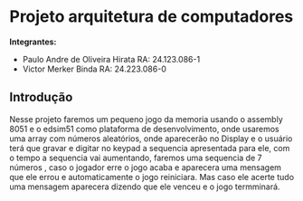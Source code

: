 # Projeto arquitetura de computadores
**Integrantes:**
- Paulo Andre de Oliveira Hirata RA: 24.123.086-1
- Victor Merker Binda RA: 24.223.086-0

## Introdução
  Nesse projeto faremos um pequeno jogo da memoria usando o assembly 8051 e o edsim51 como plataforma de desenvolvimento, onde usaremos uma array com números aleatórios, onde aparecerão no Display e o usuário terá que gravar e digitar no keypad a sequencia apresentada para ele, com o tempo a sequencia vai aumentando, faremos uma sequencia de 7 números , caso o jogador erre o jogo acaba e aparecera uma mensagem que ele errou e automaticamente o jogo reiniciara. Mas caso ele acerte tudo uma mensagem aparecera dizendo que ele venceu e o jogo termminará.
